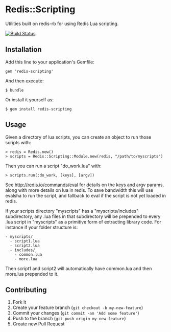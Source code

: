 # Redis::Scripting

Utilities built on redis-rb for using Redis Lua scripting.

[![Build Status](https://travis-ci.org/codekitchen/redis-rb-scripting.png?branch=master)](https://travis-ci.org/codekitchen/redis-rb-scripting)

## Installation

Add this line to your application's Gemfile:

    gem 'redis-scripting'

And then execute:

    $ bundle

Or install it yourself as:

    $ gem install redis-scripting

## Usage

Given a directory of lua scripts, you can create an object to run those
scripts with:

    > redis = Redis.new()
    > scripts = Redis::Scripting::Module.new(redis, "/path/to/myscripts")

Then you can run a script "do_work.lua" with:

    > scripts.run(:do_work, [keys], [argv])

See http://redis.io/commands/eval for details on the keys and argv
params, along with more details on lua in redis. To save bandwidth this
will use evalsha to run the script, and fallback to eval if the script
is not yet loaded in redis.

If your scripts directory "myscripts" has a "myscripts/includes"
subdirectory, any .lua files in that subdirectory will be prepended to
every .lua script in "myscripts" as a primitive form of extracting
library code. For instance if your folder structure is:

    - myscripts/
      - script1.lua
      - script2.lua
      - includes/
        - common.lua
        - more.lua

Then script1 and script2 will automatically have common.lua and then
more.lua prepended to it.

## Contributing

1. Fork it
2. Create your feature branch (`git checkout -b my-new-feature`)
3. Commit your changes (`git commit -am 'Add some feature'`)
4. Push to the branch (`git push origin my-new-feature`)
5. Create new Pull Request

